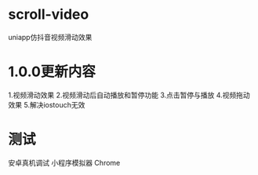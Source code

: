 # scroll-video
uniapp仿抖音视频滑动效果
# 1.0.0更新内容
1.视频滑动效果
2.视频滑动后自动播放和暂停功能
3.点击暂停与播放
4.视频拖动效果
5.解决iostouch无效
# 测试
安卓真机调试 小程序模拟器 Chrome
